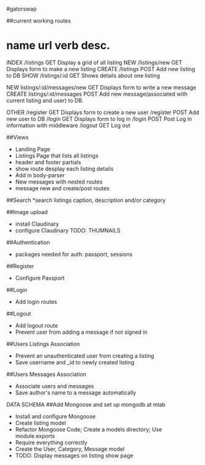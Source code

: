 #gatorswap

##current working routes

name      url          verb    desc.
===============================================
INDEX   /listings                    GET   Display a grid of all listing
NEW     /listings/new                GET   Displays form to make a new listing
CREATE  /listings                    POST  Add new listing to DB
SHOW    /listings/:id                GET   Shows details about one listing

NEW     listings/:id/messages/new    GET   Displays form to write a new message
CREATE  listings/:id/messages        POST  Add new message(associated with current listing and user) to DB. 
 
OTHER   /register                    GET   Displays form to create a new user
        /register                    POST  Add new user to DB
        /login                       GET   Displays form to log in
        /login                       POST  Post Log in information with middleware
        /logout                      GET   Log out

##Views
* Landing Page
* Listings Page that lists all listings
* header and footer partials
* show route desplay each listing details
* Add in body-parser
* New messages with nested routes
* message new and create/post routes

##Search
*search listings caption, description and/or category

##Image upload
* install Claudinary
* configure Claudinary
TODO: THUMNAILS

##Authentication
* packages needed for auth: passport, sessions

##Register
* Configure Passport

##Login
* Add login routes

##Logout
* Add logout route
* Prevent user from adding a message if not signed in

##Users Listings Association
* Prevent an unauthenticated user from creating a listing
* Save username and _id to newly created listing

##Users Messages Association
* Associate users and messages
* Save author's name to a message automatically

DATA SCHEMA
##Add Mongoose and set up mongodb at mlab
* Install and configure Mongoose
* Create listing model
* Refactor Mongoose Code; Create a models directory; Use module.exports
* Require everything correctly
* Create the User, Category, Message model
* TODO: Display messages on listing show page





